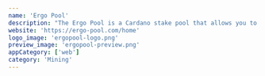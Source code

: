 ```yaml
---
name: 'Ergo Pool'
description: "The Ergo Pool is a Cardano stake pool that allows you to stake Ada and earn Ergo. The pool is live and currently accepting new delegators."
website: 'https://ergo-pool.com/home'
logo_image: 'ergopool-logo.png'
preview_image: 'ergopool-preview.png'
appCategory: ['web']
category: 'Mining'
---
```

